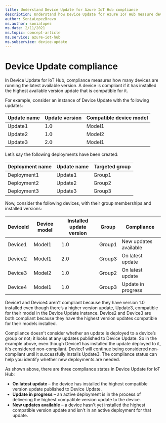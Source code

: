 ```yaml
---
title: Understand Device Update for Azure IoT Hub compliance
description: Understand how Device Update for Azure IoT Hub measure device update compliance.
author: SoniaLopezBravo
ms.author: sonialopez
ms.date: 2/11/2021
ms.topic: concept-article
ms.service: azure-iot-hub
ms.subservice: device-update
---
```


# Device Update compliance

In Device Update for IoT Hub, compliance measures how many devices are running the latest available version. A device is compliant if it has installed the highest available version update that is compatible for it.

For example, consider an instance of Device Update with the following updates:

| Update name | Update version | Compatible device model |
|-------------|----------------|-------------------------|
| Update1     | 1.0            | Model1                  |
| Update2     | 1.0            | Model2                  |
| Update3     | 2.0            | Model1                  |

Let’s say the following deployments have been created:

| Deployment name | Update name | Targeted group |
|-----------------|-------------|----------------|
| Deployment1     | Update1     | Group1         |
| Deployment2     | Update2     | Group2         |
| Deployment3     | Update3     | Group3         |

Now, consider the following devices, with their group memberships and installed versions:

| DeviceId | Device model | Installed update version | Group | Compliance |
|----------|--------------|--------------------------|-------|------------|
| Device1  | Model1       | 1.0 | Group1 | New updates available |
| Device2  | Model1       | 2.0 | Group3 | On latest update |
| Device3  | Model2       | 1.0 | Group2 | On latest update |
| Device4  | Model1       | 1.0 | Group3 | Update in progress |

Device1 and Device4 aren't compliant because they have version 1.0 installed even though there’s a higher version update, Update3, compatible for their model in the Device Update instance. Device2 and Device3 are both compliant because they have the highest version updates compatible for their models installed.

Compliance doesn't consider whether an update is deployed to a device’s group or not; it looks at any updates published to Device Update. So in the example above, even though Device1 has installed the update deployed to it, it's considered non-compliant. Device1 will continue being considered non-compliant until it successfully installs Update3. The compliance status can help you identify whether new deployments are needed.

As shown above, there are three compliance states in Device Update for IoT Hub:

* **On latest update** – the device has installed the highest compatible version update published to Device Update.
* **Update in progress** – an active deployment is in the process of delivering the highest compatible version update to the device.
* **New updates available** – a device hasn't yet installed the highest compatible version update and isn't in an active deployment for that update.
